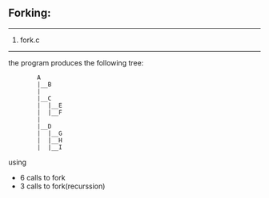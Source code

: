 
Forking:
--------
--------

1) fork.c
--------	

the program produces the following tree:

			A
			|__B
			|
			|__C
			|  |__E
			|  |__F
			|	
			|__D
			|  |__G
			|  |__H
			|  |__I

using
* 6 calls to fork
* 3 calls to fork(recurssion)


